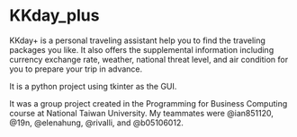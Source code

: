 # KKday_plus

KKday+ is a personal traveling assistant help you to find the traveling packages you like. It also offers the supplemental information including currency exchange rate, weather, national threat level, and air condition for you to prepare your trip in advance. 

It is a python project using tkinter as the GUI.

It was a group project created in the Programming for Business Computing course at National Taiwan University. My teammates were @ian851120, @19n, @elenahung, @rivalli, and @b05106012.
